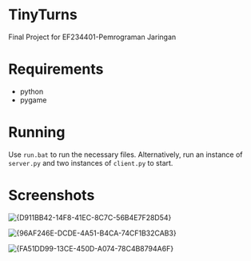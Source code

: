 # TinyTurns
Final Project for EF234401-Pemrograman Jaringan

# Requirements
- python
- pygame

# Running
Use `run.bat` to run the necessary files.
Alternatively, run an instance of `server.py` and two instances of `client.py` to start.

# Screenshots
![{D911BB42-14F8-41EC-8C7C-56B4E7F28D54}](https://github.com/user-attachments/assets/0c482147-7adb-4efe-82f4-e59b3c582922)

![{96AF246E-DCDE-4A51-B4CA-74CF1B32CAB3}](https://github.com/user-attachments/assets/ef00cbca-10e4-441d-8931-1d8804b06a4c)

![{FA51DD99-13CE-450D-A074-78C4B8794A6F}](https://github.com/user-attachments/assets/ad2c3aa2-ea00-4618-a223-f6ada8e15369)
